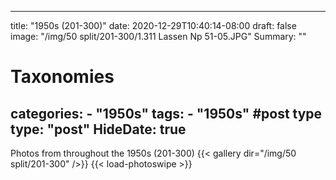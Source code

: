 
---
title: "1950s (201-300)"
date: 2020-12-29T10:40:14-08:00
draft: false
image: "/img/50 split/201-300/1.311 Lassen Np 51-05.JPG"
Summary: ""
#   Taxonomies
categories:
    - "1950s"
tags:
    - "1950s"
#post type
type: "post"
HideDate: true
---

Photos from throughout the 1950s (201-300)
{{< gallery dir="/img/50 split/201-300" />}} {{< load-photoswipe >}}
